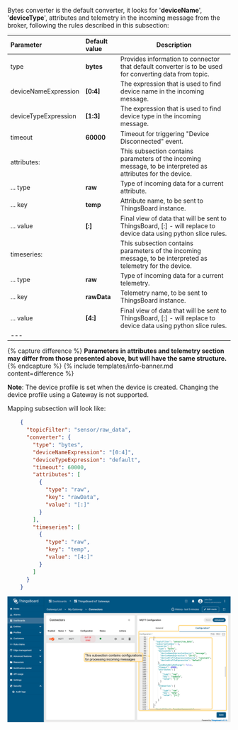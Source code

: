 Bytes converter is the default converter, it looks for '**deviceName**', '**deviceType**', attributes and telemetry in the incoming 
message from the broker, following the rules described in this subsection:

| **Parameter**        | **Default value** | **Description**                                                                                                  |
|:---------------------|:------------------|------------------------------------------------------------------------------------------------------------------|
| type                 | **bytes**         | Provides information to connector that default converter is to be used for converting data from topic.           |
| deviceNameExpression | **[0:4]**         | The expression that is used to find device name in the incoming message.                                         |
| deviceTypeExpression | **[1:3]**         | The expression that is used to find device type in the incoming message.                                         |
| timeout              | **60000**         | Timeout for triggering "Device Disconnected" event.                                                              |
| attributes:          |                   | This subsection contains parameters of the incoming message, to be interpreted as attributes for the device.     |
| ... type             | **raw**           | Type of incoming data for a current attribute.                                                                   |
| ... key              | **temp**          | Attribute name, to be sent to ThingsBoard instance.                                                              |
| ... value            | **[:]**           | Final view of data that will be sent to ThingsBoard, [:] - will replace to device data using python slice rules. |
| timeseries:          |                   | This subsection contains parameters of the incoming message, to be interpreted as telemetry for the device.      |
| ... type             | **raw**           | Type of incoming data for a current telemetry.                                                                   |
| ... key              | **rawData**       | Telemetry name, to be sent to ThingsBoard instance.                                                              |
| ... value            | **[4:]**          | Final view of data that will be sent to ThingsBoard, [:] - will replace to device data using python slice rules. |
| ---                  

{% capture difference %}
**Parameters in attributes and telemetry section may differ from those presented above, but will have the same structure.**  
{% endcapture %}
{% include templates/info-banner.md content=difference %}

**Note**: The device profile is set when the device is created. Changing the device profile using a Gateway is not supported.

Mapping subsection will look like:
```json
    {
      "topicFilter": "sensor/raw_data",
      "converter": {
        "type": "bytes",
        "deviceNameExpression": "[0:4]",
        "deviceTypeExpression": "default",
        "timeout": 60000,
        "attributes": [
          {
            "type": "raw",
            "key": "rawData",
            "value": "[:]"
          }
        ],
        "timeseries": [
          {
            "type": "raw",
            "key": "temp",
            "value": "[4:]"
          }
        ]
      }
    }
```

![image](/images/gateway/mqtt-connector/data-conversion-advanced-bytes-1-ce.png)